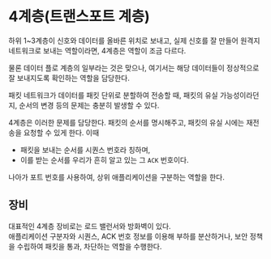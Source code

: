 # 4계층(트랜스포트 계층)

하위 1~3계층이 신호와 데이터를 올바른 위치로 보내고, 실제 신호를 잘 만들어 원격지 네트워크로 보내는 역할이라면, 4계층은 역할이 조금 다르다.

물론 데이터 플로 계층의 일부라는 것은 맞으나, 여기서는 해당 데이터들이 정상적으로 잘 보내지도록 확인하는 역할을 담당한다.

패킷 네트워크가 데이터를 패킷 단위로 분할하여 전송할 때, 패킷의 유실 가능성이라던지, 순서의 변경 등의 문제는 충분히 발생할 수 있다.

4계층은 이러한 문제를 담당한다. 패킷의 순서를 명시해주고, 패킷의 유실 시에는 재전송을 요청할 수 있게 한다. 이때

+ 패킷을 보내는 순서를 시퀀스 번호라 칭하며, 
+ 이를 받는 순서를 우리가 흔히 알고 있는 그 `ACK` 번호이다.

나아가 포트 번호를 사용하여, 상위 애플리케이션을 구분하는 역할을 한다.

## 장비

대표적인 4계층 장비로는 로드 밸런서와 방화벽이 있다.  
애플리케이션 구분자와 시퀀스, ACK 번호 정보를 이용해 부하를 분산하거나, 보안 정책을 수립하여 패킷을 통과, 차단하는 역할을 수행한다.

